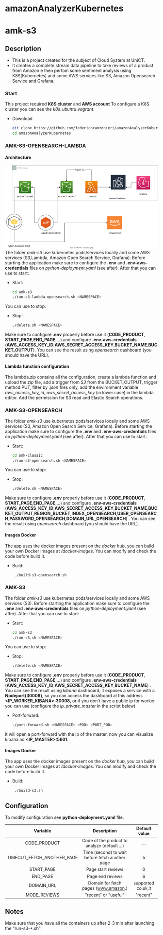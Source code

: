 # amazonAnalyzerKubernetes
# amk-s3


## Description

- This is a project created for the subject of Cloud System  at UniCT.
- It creates a complete stream data pipeline to take reviews of a product from Amazon e then perfom some sentiment analysis using K8S(Kubernetes) and some AWS services like S3, Amazon Opensearch Service and Grafana.



### Start

This project required **K8S cluster** and **AWS account**
To configure a K8S cluster you can see the *k8s_ubuntu_vagrant*.
- Download
  ```bash
  git clone https://github.com/federicocanzonieri/amazonAnalyzerKubernetes.git
  cd amazonAnalyzerKubernetes
  ```

### AMK-S3-OPENSEARCH-LAMBDA
#### Architecture
![Alt text](arch.png "Architecture")
The folder *amk-s3* use  kubernetes pods/services locally and some AWS services (S3,Lambda, Amazon Open Search Service, Grafana).
Before starting the application make sure to configure the **.env** and **.env-aws-credentials** files on *python-deployment.yaml* (see after).
After that you can use to start:
- Start:
  ```bash
  cd amk-s3
  ./run-s3-lambda-opensearch.sh <NAMESPACE>
  ```
You can use to stop:
- Stop:
  ```bash
  ./delete.sh <NAMESPACE>
  ```
Make sure to configure **.env** properly before use it (**CODE\_PRODUCT**, **START\_PAGE**,**END\_PAGE**,...) and configure **.env-aws-credentials** (**AWS_ACCESS_KEY_ID**,**AWS_SECRET_ACCESS_KEY**,**BUCKET_NAME**,**BUCKET_OUTPUT**).
You can see the result using *opensearch* dashboard (you should have the URL).

#### Lambda function configuration

The lambda.zip contains all the configuration, create a lambda function and upload the *zip* file, add a trigger from *S3* from the BUCKET_OUTPUT, trigger method PUT, filter by *.json* files only, add the environment variable *aws_access_key_id*, *aws_secret_access_key* (in lower case)  in the lambda editor. Add the permission for S3 read and Elastic Search operations.




### AMK-S3-OPENSEARCH
The folder *amk-s3* use  kubernetes pods/services locally and some AWS services (S3, Amazon Open Search Service, Grafana).
Before starting the application make sure to configure the **.env** and **.env-aws-credentials** files on *python-deployment.yaml* (see after).
After that you can use to start:
- Start:
  ```bash
  cd amk-classic
  ./run-s3-opensearch.sh <NAMESPACE>
  ```
You can use to stop:
- Stop:
  ```bash
  ./delete.sh <NAMESPACE>
  ```
Make sure to configure **.env** properly before use it (**CODE\_PRODUCT**, **START\_PAGE**,**END\_PAGE**,...) and configure **.env-aws-credentials** (**AWS_ACCESS_KEY_ID**,**AWS_SECRET_ACCESS_KEY**,**BUCKET_NAME**,**BUCKET_OUTPUT**,**REGION_BUCKET**,**INDEX_OPENSEARCH**,**USER_OPENSEARCH**,**PASSWORD_OPENSEARCH**,**DOMAIN_URL_OPENSEARCH**)   .
You can see the result using *opensearch* dashboard (you should have the URL).




#### Images Docker

The app uses the docker images present on the *docker hub*, you can build your own Docker images at */docker-images*. You can modify and check the code before build it.
- Build:
  ```bash
   ./build-s3-opensearch.sh
  ```
  
### AMK-S3
The folder *amk-s3* use  kubernetes pods/services locally and some AWS services (S3).
Before starting the application make sure to configure the **.env** and **.env-aws-credentials** files on *python-deployment.yaml* (see after).
After that you can use to start:
- Start:
  ```bash
  cd amk-s3
  ./run-s3.sh <NAMESPACE>
  ```
You can use to stop:
- Stop:
  ```bash
  ./delete.sh <NAMESPACE>
  ```
Make sure to configure **.env** properly before use it (**CODE\_PRODUCT**, **START\_PAGE**,**END\_PAGE**,...) and configure **.env-aws-credentials** (**AWS_ACCESS_KEY_ID**,**AWS_SECRET_ACCESS_KEY**,**BUCKET_NAME**)   .
You can see the result using *kibana* dashboard, it exposes a service with a **Nodeport(30008)**, so you can access the dashboard at this address **<IP_WORKER_KIBANA>:30008**, or if you don't have a public ip for worker you can use (configure the *ip_private_master* in the script below)
- Port-forward:
  ```bash
  ./port-forward.sh <NAMESPACE> <POD> <PORT_POD>
  ```
it will open a port-forward with the ip of the master, now you can visualize kibana ad **<IP_MASTER>:5601**.



#### Images Docker

The app uses the docker images present on the *docker hub*, you can build your own Docker images at */docker-images*. You can modify and check the code before build it.
- Build:
  ```bash
   ./build-s3.sh
  ```
  
## Configuration

To modify configuration see **python-deployment.yaml** file.

| Variable| Description |Default value|
| :-: | :-: |:-:|
|CODE_PRODUCT| Code of the product to analyze (default ...) | ... |
|TIMEOUT_FETCH_ANOTHER_PAGE|Time (second) to wait before fetch another page | 5 |
|START_PAGE |Page start reviews |0 |
|END_PAGE|Page end reviews | 6 |
|DOMAIN_URL| Domain for fetch pages (www.amazon.) | supported co.uk,it  |
|MODE_REVIEWS| "recent" or "useful" | "recent"  |


## Notes
Make sure that you have all the containers up after 2-3 min after launching the "run-s3-*.sh".
